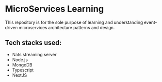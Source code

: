 # MicroServices Learning

This repository is for the sole purpose of learning and understanding event-driven microservices architecture patterns and design.

## Tech stacks used:
- Nats streaming server
- Node.js
- MongoDB
- Typescript
- NextJS
